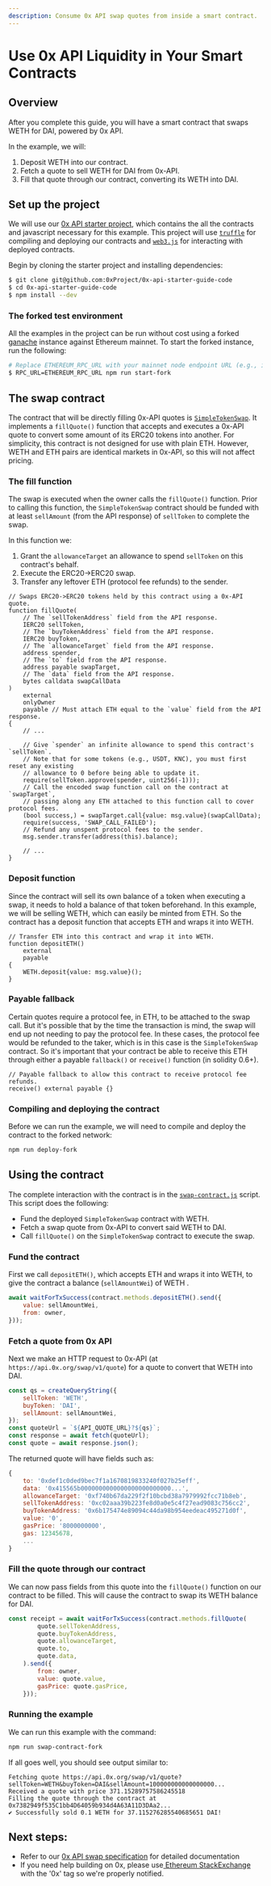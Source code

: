 ```yaml
---
description: Consume 0x API swap quotes from inside a smart contract.
---
```


# Use 0x API Liquidity in Your Smart Contracts

## Overview

After you complete this guide, you will have a smart contract that swaps WETH for DAI, powered by 0x API.

In the example, we will:

1. Deposit WETH into our contract.
2. Fetch a quote to sell WETH for DAI from 0x-API.
3. Fill that quote through our contract, converting its WETH into DAI.

## Set up the project

We will use our [0x API starter project](https://github.com/0xProject/0x-api-starter-guide-code), which contains the all the contracts and javascript necessary for this example. This project will use [`truffle`](https://www.trufflesuite.com/truffle) for compiling and deploying our contracts and [`web3.js`](https://web3js.readthedocs.io/en/v1.3.0/) for interacting with deployed contracts.

Begin by cloning the starter project and installing dependencies:

```bash
$ git clone git@github.com:0xProject/0x-api-starter-guide-code
$ cd 0x-api-starter-guide-code
$ npm install --dev
```

### The forked test environment

All the examples in the project can be run without cost using a forked [ganache](https://github.com/trufflesuite/ganache-cli) instance against Ethereum mainnet. To start the forked instance, run the following:

```bash
# Replace ETHEREUM_RPC_URL with your mainnet node endpoint URL (e.g., infura)
$ RPC_URL=ETHEREUM_RPC_URL npm run start-fork
```

## The swap contract

The contract that will be directly filling 0x-API quotes is [`SimpleTokenSwap`](https://github.com/0xProject/0x-api-starter-guide-code/blob/master/contracts/SimpleTokenSwap.sol). It implements a `fillQuote()` function that accepts and executes a 0x-API quote to convert some amount of its ERC20 tokens into another. For simplicity, this contract is not designed for use with plain ETH. However, WETH and ETH pairs are identical markets in 0x-API, so this will not affect pricing.

### The fill function

The swap is executed when the owner calls the `fillQuote()` function. Prior to calling this function, the `SimpleTokenSwap` contract should be funded with at least `sellAmount` (from the API response) of `sellToken` to complete the swap.

In this function we:

1. Grant the `allowanceTarget` an allowance to spend `sellToken` on this contract's behalf.
2. Execute the ERC20->ERC20 swap.
3. Transfer any leftover ETH (protocol fee refunds) to the sender.

```solidity
// Swaps ERC20->ERC20 tokens held by this contract using a 0x-API quote.
function fillQuote(
    // The `sellTokenAddress` field from the API response.
    IERC20 sellToken,
    // The `buyTokenAddress` field from the API response.
    IERC20 buyToken,
    // The `allowanceTarget` field from the API response.
    address spender,
    // The `to` field from the API response.
    address payable swapTarget,
    // The `data` field from the API response.
    bytes calldata swapCallData
)
    external
    onlyOwner
    payable // Must attach ETH equal to the `value` field from the API response.
{
    // ...

    // Give `spender` an infinite allowance to spend this contract's `sellToken`.
    // Note that for some tokens (e.g., USDT, KNC), you must first reset any existing
    // allowance to 0 before being able to update it.
    require(sellToken.approve(spender, uint256(-1)));
    // Call the encoded swap function call on the contract at `swapTarget`,
    // passing along any ETH attached to this function call to cover protocol fees.
    (bool success,) = swapTarget.call{value: msg.value}(swapCallData);
    require(success, 'SWAP_CALL_FAILED');
    // Refund any unspent protocol fees to the sender.
    msg.sender.transfer(address(this).balance);

    // ...
}
```

### Deposit function

Since the contract will sell its own balance of a token when executing a swap, it needs to hold a balance of that token beforehand. In this example, we will be selling WETH, which can easily be minted from ETH. So the contract has a deposit function that accepts ETH and wraps it into WETH.

```solidity
// Transfer ETH into this contract and wrap it into WETH.
function depositETH()
    external
    payable
{
    WETH.deposit{value: msg.value}();
}
```

### Payable fallback

Certain quotes require a protocol fee, in ETH, to be attached to the swap call. But it's possible that by the time the transaction is mind, the swap will end up not needing to pay the protocol fee. In these cases, the protocol fee would be refunded to the taker, which is in this case is the `SimpleTokenSwap` contract. So it's important that your contract be able to receive this ETH through either a payable `fallback()` or `receive()` function (in solidity 0.6+).

```solidity
// Payable fallback to allow this contract to receive protocol fee refunds.
receive() external payable {}
```

### Compiling and deploying the contract

Before we can run the example, we will need to compile and deploy the contract to the forked network:

```bash
npm run deploy-fork
```

## Using the contract

The complete interaction with the contract is in the [`swap-contract.js`](https://github.com/0xProject/0x-api-starter-guide-code/blob/master/src/swap-contract.js) script. This script does the following:

* Fund the deployed `SimpleTokenSwap` contract with WETH.
* Fetch a swap quote from 0x-API to convert said WETH to DAI.
* Call `fillQuote()` on the `SimpleTokenSwap` contract to execute the swap.

### Fund the contract

First we call `depositETH()`, which accepts ETH and wraps it into WETH, to give the contract a balance (`sellAmountWei`) of WETH .

```js
await waitForTxSuccess(contract.methods.depositETH().send({
    value: sellAmountWei,
    from: owner,
}));
```

### Fetch a quote from 0x API

Next we make an HTTP request to 0x-API (at `https://api.0x.org/swap/v1/quote`) for a quote to convert that WETH into DAI.

```js
const qs = createQueryString({
    sellToken: 'WETH',
    buyToken: 'DAI',
    sellAmount: sellAmountWei,
});
const quoteUrl = `${API_QUOTE_URL}?${qs}`;
const response = await fetch(quoteUrl);
const quote = await response.json();
```

The returned quote will have fields such as:

```js
{
    to: '0xdef1c0ded9bec7f1a1670819833240f027b25eff',
    data: '0x415565b0000000000000000000000000...',
    allowanceTarget: '0xf740b67da229f2f10bcbd38a7979992fcc71b8eb',
    sellTokenAddress: '0xc02aaa39b223fe8d0a0e5c4f27ead9083c756cc2',
    buyTokenAddress: '0x6b175474e89094c44da98b954eedeac495271d0f',
    value: '0',
    gasPrice: '8000000000',
    gas: 12345678,
    ...
}
```

### Fill the quote through our contract

We can now pass fields from this quote into the `fillQuote()` function on our contract to be filled. This will cause the contract to swap its WETH balance for DAI.

```js
const receipt = await waitForTxSuccess(contract.methods.fillQuote(
        quote.sellTokenAddress,
        quote.buyTokenAddress,
        quote.allowanceTarget,
        quote.to,
        quote.data,
    ).send({
        from: owner,
        value: quote.value,
        gasPrice: quote.gasPrice,
    }));
```

### Running the example

We can run this example with the command:

```bash
npm run swap-contract-fork
```

If all goes well, you should see output similar to:

```
Fetching quote https://api.0x.org/swap/v1/quote?sellToken=WETH&buyToken=DAI&sellAmount=100000000000000000...
Received a quote with price 371.15289757586245518
Filling the quote through the contract at 0x7382949f535C1bb4D64059b934d4A63A11D3DAa2...
✔ Successfully sold 0.1 WETH for 37.115276285540685651 DAI!
```

## Next steps:

* Refer to our [0x API swap specification](../../0x-orderbook-api/api-references/) for detailed documentation
* If you need help building on 0x, please use[ Ethereum StackExchange](https://ethereum.stackexchange.com/questions/tagged/0x) with the '0x' tag so we're properly notified.&#x20;
